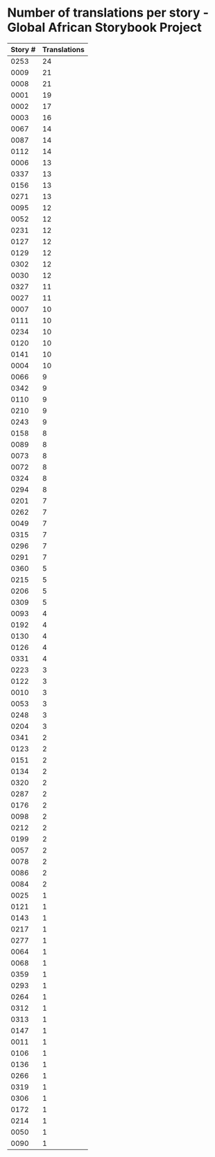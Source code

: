 # Number of translations per story - Global African Storybook Project

Story # | Translations
------- | ------------
0253 | 24
0009 | 21
0008 | 21
0001 | 19
0002 | 17
0003 | 16
0067 | 14
0087 | 14
0112 | 14
0006 | 13
0337 | 13
0156 | 13
0271 | 13
0095 | 12
0052 | 12
0231 | 12
0127 | 12
0129 | 12
0302 | 12
0030 | 12
0327 | 11
0027 | 11
0007 | 10
0111 | 10
0234 | 10
0120 | 10
0141 | 10
0004 | 10
0066 | 9
0342 | 9
0110 | 9
0210 | 9
0243 | 9
0158 | 8
0089 | 8
0073 | 8
0072 | 8
0324 | 8
0294 | 8
0201 | 7
0262 | 7
0049 | 7
0315 | 7
0296 | 7
0291 | 7
0360 | 5
0215 | 5
0206 | 5
0309 | 5
0093 | 4
0192 | 4
0130 | 4
0126 | 4
0331 | 4
0223 | 3
0122 | 3
0010 | 3
0053 | 3
0248 | 3
0204 | 3
0341 | 2
0123 | 2
0151 | 2
0134 | 2
0320 | 2
0287 | 2
0176 | 2
0098 | 2
0212 | 2
0199 | 2
0057 | 2
0078 | 2
0086 | 2
0084 | 2
0025 | 1
0121 | 1
0143 | 1
0217 | 1
0277 | 1
0064 | 1
0068 | 1
0359 | 1
0293 | 1
0264 | 1
0312 | 1
0313 | 1
0147 | 1
0011 | 1
0106 | 1
0136 | 1
0266 | 1
0319 | 1
0306 | 1
0172 | 1
0214 | 1
0050 | 1
0090 | 1
